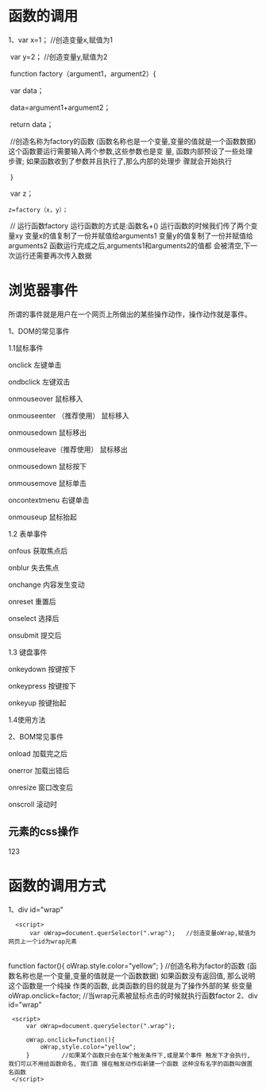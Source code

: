 # 函数的调用

1、var x=1； 			//创造变量x,赋值为1 

​     var y=2；			//创造变量y,赋值为2



​      function factory（argument1，argument2）{

​		var data；

​                data=argument1+argument2；

​		return data；

​			//创造名称为factory的函数 (函数名称也是一个变量,变量的值就是一个函数数据) 这个函数要运行需要输入两个参数,这些参数也是变 量, 函数内部预设了一些处理步骤; 如果函数收到了参数并且执行了,那么内部的处理步 骤就会开始执行

​      }

​	var z；

 	z=factory（x，y）；

​	// 运行函数factory 运行函数的方式是:函数名+() 运行函数的时候我们传了两个变量xy 变量x的值复制了一份并赋值给arguments1 变量y的值复制了一份并赋值给arguments2 函数运行完成之后,arguments1和arguments2的值都 会被清空,下一次运行还需要再次传入数据

# 浏览器事件

所谓的事件就是用户在一个网页上所做出的某些操作动作，操作动作就是事件。

1、DOM的常见事件

1.1鼠标事件

onclick                  左键单击

ondbclick              左键双击

onmouseover        鼠标移入

onmouseenter （推荐使用）        鼠标移入

onmousedown           鼠标移出

onmouseleave（推荐使用）               鼠标移出

onmousedown            鼠标按下

onmousemove            鼠标单击

oncontextmenu             右键单击

onmouseup                  鼠标抬起

1.2 表单事件

onfous                    获取焦点后

onblur                     失去焦点

onchange               内容发生变动

onreset                    重置后

onselect                  选择后

onsubmit                   提交后

1.3   键盘事件

onkeydown            按键按下

onkeypress            按键按下

onkeyup                 按键抬起

1.4使用方法

<div class="wrap">  </div>	

<script>
    function factory(){
        //步骤1
        //... ...
    }
    document.getElementByClassName("wrap")[0].onclick=factory //点击
</script>



2、BOM常见事件

onload                 加载完之后

onerror                 加载出错后

onresize                窗口改变后

onscroll                滚动时

## 元素的css操作

<div id="wrap">123</div>

<script>
    var oWrap=document.getElmentById("wrap");
    oWrap.style.color="red";
    oWrap.style.cssText="font-size:25px;fontweight:bold;"//多个属性
</script>

# 函数的调用方式

1、div id="wrap"

      <script>
          var oWrap=document.querSelector(".wrap");   //创造变量oWrap,赋值为网页上一个id为wrap元素


​          
          function factor(){
              oWrap.style.color="yellow";
          }    //创造名称为factor的函数 (函数名称也是一个变量,变量的值就是一个函数数据) 如果函数没有返回值, 那么说明这个函数是一个纯操 作类的函数, 此类函数的目的就是为了操作外部的某 些变量
          oWrap.onclick=factor;   //当wrap元素被鼠标点击的时候就执行函数factor
      </script>
2、div id="wrap"

     <script>
         var oWrap=document.querySelector(".wrap");
         
         oWrap.onclick=function(){
             oWrap,style.color="yellow";
         }         //如果某个函数只会在某个触发条件下,或是某个事件 触发下才会执行, 我们可以不用给函数命名, 我们直 接在触发动作后新建一个函数 这种没有名字的函数叫做匿名函数
     </script>

